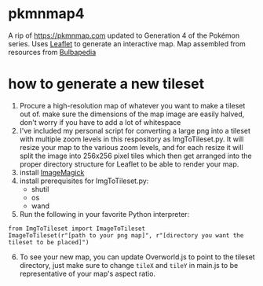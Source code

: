 # pkmnmap4
A rip of <https://pkmnmap.com> updated to Generation 4 of the Pokémon series. Uses [Leaflet](https://leafletjs.com/) to generate an interactive map. Map assembled from resources from [Bulbapedia](https://bulbapedia.bulbagarden.net/wiki/Category:Platinum_locations)

# how to generate a new tileset
1. Procure a high-resolution map of whatever you want to make a tileset out of. make sure the dimensions of the map image are easily halved, don't worry if you have to add a lot of whitespace
1. I've included my personal script for converting a large png into a tileset with multiple zoom levels in this respository as ImgToTileset.py. It will resize your map to the various zoom levels, and for each resize it will split the image into 256x256 pixel tiles which then get arranged into the proper directory structure for Leaflet to be able to render your map.
1. install [ImageMagick](https://imagemagick.org/index.php)
1. install prerequisites for ImgToTileset.py:
    * shutil
    * os
    * wand
1. Run the following in your favorite Python interpreter:
```
from ImgToTileset import ImageToTileset
ImageToTileset(r"[path to your png map]", r"[directory you want the tileset to be placed]")
```
6. To see your new map, you can update Overworld.js to point to the tileset directory, just make sure to change `tileX` and `tileY` in main.js to be representative of your map's aspect ratio.
